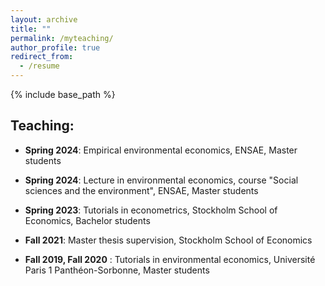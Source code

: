 ```yaml
---
layout: archive
title: ""
permalink: /myteaching/
author_profile: true
redirect_from:
  - /resume
---
```


{% include base_path %}
## Teaching:

* __Spring 2024__: Empirical environmental economics, ENSAE, Master students

* __Spring 2024__: Lecture in environmental economics, course "Social sciences and the environment", ENSAE, Master students

* __Spring 2023__: Tutorials in econometrics, Stockholm School of Economics, Bachelor students

* __Fall 2021__: Master thesis supervision, Stockholm School of Economics

* __Fall 2019, Fall 2020__ : Tutorials in environmental economics, Université Paris 1 Panthéon-Sorbonne, Master students 

